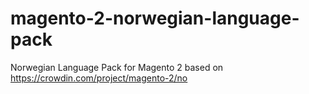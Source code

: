 # magento-2-norwegian-language-pack
Norwegian Language Pack for Magento 2 based on https://crowdin.com/project/magento-2/no
